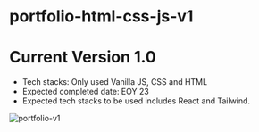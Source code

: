 # portfolio-html-css-js-v1

# Current Version 1.0
- Tech stacks: Only used Vanilla JS, CSS and HTML
- Expected completed date: EOY 23
- Expected tech stacks to be used includes React and Tailwind.

![portfolio-v1](https://i.imgur.com/W46cUtz.gifv)
